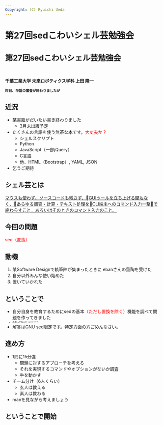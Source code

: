 ```yaml
---
Copyright: (C) Ryuichi Ueda
---
```



# 第27回sedこわいシェル芸勉強会
<h1 style="font-size: 180%;">第27回sedこわいシェル芸勉強会</h1>
&nbsp;

<strong>千葉工業大学 未来ロボティクス学科 上田 隆一</strong>

<strong style="font-size: 80%;">昨日、卒論の審査が終わりましたが</strong>

<!--nextpage-->
<h2>近況</h2>
<ul>
 	<li>某書籍がだいたい書き終わりました
<ul>
 	<li>3月末出版予定</li>
</ul>
</li>
 	<li>たくさんの言語を使う無茶な本です。<span style="color: #ff0000;">大丈夫か？</span>
<ul>
 	<li>シェルスクリプト</li>
 	<li>Python</li>
 	<li>JavaScript（一部jQuery）</li>
 	<li>C言語</li>
 	<li>他、HTML（Bootstrap）, YAML, JSON</li>
</ul>
</li>
 	<li>乞うご期待</li>
</ul>
<!--nextpage-->
<h2>シェル芸とは</h2>
<a href="/?page=01434" target="_blank">マウスも使わず、ソースコードも残さず、GUIツールを立ち上げる間もなく、あらゆる調査・計算・テキスト処理をCLI端末へのコマンド入力一撃で終わらすこと。あるいはそのときのコマンド入力のこと。</a>

<!--nextpage-->
<h2>今回の問題</h2>
<span style="color: #ff0000;">sed（変態）</span>

<!--nextpage-->
<h2>動機</h2>
<ol>
 	<li>某Software Designで執筆陣が集まったときに
ebanさんの薫陶を受けた</li>
 	<li>自分以外みんな使い始めた</li>
 	<li>置いていかれた</li>
</ol>
<!--nextpage-->
<h2>ということで</h2>
<ul>
 	<li>自分自身を教育するためにsedの基本<span style="color: #ff0000;">（ただし置換を除く）</span>機能を調べて問題を作ってきました</li>
 	<li style="font-size: 50%;">基本ってなんだっけ？？？</li>
 	<li>解答はGNU sed限定です。特定方面の方ごめんなさい。</li>
</ul>
<!--nextpage-->
<h2>進め方</h2>
<ul>
 	<li>1問に15分強
<ul>
 	<li>問題に対するアプローチを考える</li>
 	<li>それを実現するコマンドやオプションがないか調査</li>
 	<li>手を動かす</li>
</ul>
</li>
 	<li>チーム分け（6人くらい）
<ul>
 	<li>玄人は教える</li>
 	<li>素人は教わる</li>
</ul>
</li>
 	<li>manを見ながら考えましょう</li>
</ul>
<!--nextpage-->
<h2>ということで開始</h2>
